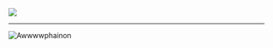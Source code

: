 ![](https://komarev.com/ghpvc/?username=your-github-username&label=Stargazers&color=769abb)
___
![Awwwwphainon](https://github.com/user-attachments/assets/500d9f10-ddc8-42f4-8e1a-2f42d978952b)
<!--
**zairren/zairren** is a ✨ _special_ ✨ repository because its `README.md` (this file) appears on your GitHub profile.

Here are some ideas to get you started:

- 🔭 I’m currently working on ...
- 🌱 I’m currently learning ...
- 👯 I’m looking to collaborate on ...
- 🤔 I’m looking for help with ...
- 💬 Ask me about ...
- 📫 How to reach me: ...
- 😄 Pronouns: ...
- ⚡ Fun fact: ...
-->
